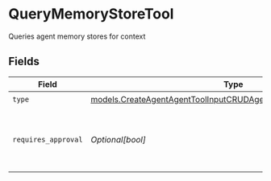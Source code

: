 # QueryMemoryStoreTool

Queries agent memory stores for context


## Fields

| Field                                                                                                                                      | Type                                                                                                                                       | Required                                                                                                                                   | Description                                                                                                                                |
| ------------------------------------------------------------------------------------------------------------------------------------------ | ------------------------------------------------------------------------------------------------------------------------------------------ | ------------------------------------------------------------------------------------------------------------------------------------------ | ------------------------------------------------------------------------------------------------------------------------------------------ |
| `type`                                                                                                                                     | [models.CreateAgentAgentToolInputCRUDAgentsRequestRequestBodyType](../models/createagentagenttoolinputcrudagentsrequestrequestbodytype.md) | :heavy_check_mark:                                                                                                                         | N/A                                                                                                                                        |
| `requires_approval`                                                                                                                        | *Optional[bool]*                                                                                                                           | :heavy_minus_sign:                                                                                                                         | Whether this tool requires approval before execution                                                                                       |